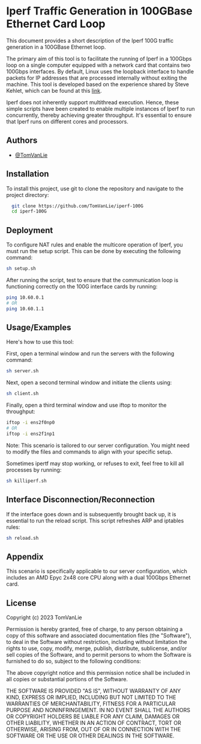 
# Iperf Traffic Generation in 100GBase Ethernet Card Loop

This document provides a short description of the Iperf 100G traffic generation in a 100GBase Ethernet loop.

The primary aim of this tool is to facilitate the running of Iperf in a 100Gbps loop on a single computer equipped with a network card that contains two 100Gbps interfaces. By default, Linux uses the loopback interface to handle packets for IP addresses that are processed internally without exiting the machine. This tool is developed based on the experience shared by Steve Kehlet, which can be found at this [link](https://serverfault.com/a/309442).

Iperf does not inherently support multithread execution. Hence, these simple scripts have been created to enable multiple instances of Iperf to run concurrently, thereby achieving greater throughput. It's essential to ensure that Iperf runs on different cores and processors.




## Authors

- [@TomVanLie](https://www.github.com/TomVanLie)


## Installation

To install this project, use git to clone the repository and navigate to the project directory:

```bash
  git clone https://github.com/TomVanLie/iperf-100G
  cd iperf-100G
```
    
## Deployment

To configure NAT rules and enable the multicore operation of Iperf, you must run the setup script. This can be done by executing the following command:
```bash
sh setup.sh
```
After running the script, test to ensure that the communication loop is functioning correctly on the 100G interface cards by running:
```bash
ping 10.60.0.1
# OR 
ping 10.60.1.1
```


## Usage/Examples

Here's how to use this tool:

First, open a terminal window and run the servers with the following command:

```bash
sh server.sh
```
Next, open a second terminal window and initiate the clients using:

```bash
sh client.sh
```
Finally, open a third terminal window and use iftop to monitor the throughput:

```bash
iftop -i ens2f0np0
# OR
iftop -i ens2f1np1
```

Note: This scenario is tailored to our server configuration. You might need to modify the files and commands to align with your specific setup.

Sometimes ipertf may stop working, or refuses to exit, feel free to kill all processes by running:

```bash
sh killiperf.sh
```

## Interface Disconnection/Reconnection

If the interface goes down and is subsequently brought back up, it is essential to run the reload script. This script refreshes ARP and iptables rules:

```bash
sh reload.sh
```

## Appendix

This scenario is specifically applicable to our server configuration, which includes an AMD Epyc 2x48 core CPU along with a dual 100Gbps Ethernet card.


## License

Copyright (c) 2023 TomVanLie

Permission is hereby granted, free of charge, to any person obtaining a copy
of this software and associated documentation files (the "Software"), to deal
in the Software without restriction, including without limitation the rights
to use, copy, modify, merge, publish, distribute, sublicense, and/or sell
copies of the Software, and to permit persons to whom the Software is
furnished to do so, subject to the following conditions:

The above copyright notice and this permission notice shall be included in all
copies or substantial portions of the Software.

THE SOFTWARE IS PROVIDED "AS IS", WITHOUT WARRANTY OF ANY KIND, EXPRESS OR
IMPLIED, INCLUDING BUT NOT LIMITED TO THE WARRANTIES OF MERCHANTABILITY,
FITNESS FOR A PARTICULAR PURPOSE AND NONINFRINGEMENT. IN NO EVENT SHALL THE
AUTHORS OR COPYRIGHT HOLDERS BE LIABLE FOR ANY CLAIM, DAMAGES OR OTHER
LIABILITY, WHETHER IN AN ACTION OF CONTRACT, TORT OR OTHERWISE, ARISING FROM,
OUT OF OR IN CONNECTION WITH THE SOFTWARE OR THE USE OR OTHER DEALINGS IN THE
SOFTWARE.

